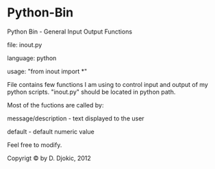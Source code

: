 Python-Bin
==========

Python Bin - General Input Output Functions

file: inout.py</P>
language: python </p>
usage: "from inout import *"</p>

File contains few functions I am using to control input and output of my python scripts. "inout.py" should be located in python path. </p>
Most of the fuctions are called by: </p>
message/description - text displayed to the user </p>
default - default numeric value </p>
Feel free to modify.</p>
Copyrigt © by D. Djokic, 2012
